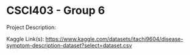 # CSCI403 - Group 6

Project Description:

Kaggle Link(s): https://www.kaggle.com/datasets/itachi9604/disease-symptom-description-dataset?select=dataset.csv
